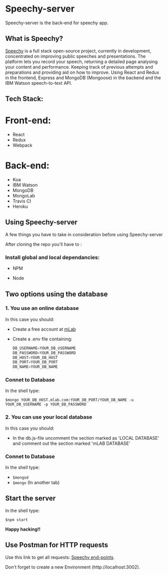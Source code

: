 # Speechy-server

Speechy-server is the back-end for speechy app.

## What is Speechy?
[Speechy](https://github.com/beniceberg/speechy) is a full stack open-source project, currently in development, concentrated on improving public speeches and presentations. The platform lets you record your speech, returning a detailed page analysing your content and performance. Keeping track of previous attempts and preparations and providing aid on how to improve. Using React and Redux in the frontend, Express and MongoDB (Mongoose) in the backend and the IBM Watson speech-to-text API.



## Tech Stack:

# Front-end:

* React
* Redux
* Webpack

# Back-end: 

* Koa
* IBM Watson
* MongoDB
* MongoLab
* Travis CI
* Heroku



## Using Speechy-server

A few things you have to take in consideration before using Speechy-server

After cloning the repo you'll have to :

### Install global and local dependancies:

* NPM

* Node

## Two options using the database

### 1. You use an online database

In this case you should: 

* Create a free account at [mLab](https://mlab.com/)
* Create a .env file containing: 

    ```javascript
    DB_USERNAME=YOUR_DB_USERNAME
    DB_PASSWORD=YOUR_DB_PASSWORD
    DB_HOST=YOUR_DB_HOST
    DB_PORT=YOUR_DB_PORT
    DB_NAME=YOUR_DB_NAME
    ```

 ### Connet to Database

In the shell type:

 `$mongo YOUR_DB_HOST.mlab.com:YOUR_DB_PORT/YOUR_DB_NAME -u YOUR_DB_USERNAME -p YOUR_DB_PASSWORD`


### 2. You can use your local database

In this case you should:

* In the db.js-file uncomment the section marked as 'LOCAL DATABASE' and comment out the section marked 'mLAB DATABASE'

### Connet to Database

In the shell type:

* `$mongod`
* `$mongo`       (In another tab)



## Start the server

In the shell type:

`$npm start`

**Happy hacking!!**



## Use Postman for HTTP requests

Use this link to get all requests: [Speechy end-points](https://www.getpostman.com/collections/8ba1f3f8e1f16e2e8e21).

Don't forget to create a new Environment (http://localhost:3002).
